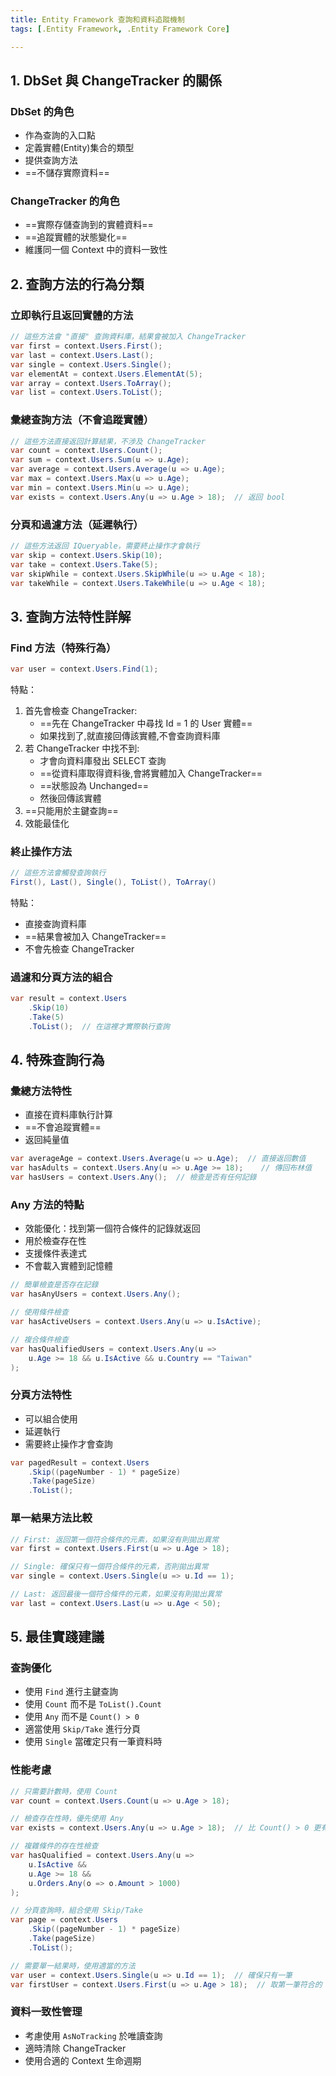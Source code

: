 ```yaml
---
title: Entity Framework 查詢和資料追蹤機制
tags: [.Entity Framework, .Entity Framework Core]

---
```


## 1. DbSet 與 ChangeTracker 的關係

### DbSet 的角色
- 作為查詢的入口點
- 定義實體(Entity)集合的類型
- 提供查詢方法
- ==不儲存實際資料==

### ChangeTracker 的角色
- ==實際存儲查詢到的實體資料==
- ==追蹤實體的狀態變化==
- 維護同一個 Context 中的資料一致性

## 2. 查詢方法的行為分類

### 立即執行且返回實體的方法
```csharp
// 這些方法會 "直接" 查詢資料庫，結果會被加入 ChangeTracker
var first = context.Users.First();
var last = context.Users.Last();
var single = context.Users.Single();
var elementAt = context.Users.ElementAt(5);
var array = context.Users.ToArray();
var list = context.Users.ToList();
```

### 彙總查詢方法（不會追蹤實體）
```csharp
// 這些方法直接返回計算結果，不涉及 ChangeTracker
var count = context.Users.Count();
var sum = context.Users.Sum(u => u.Age);
var average = context.Users.Average(u => u.Age);
var max = context.Users.Max(u => u.Age);
var min = context.Users.Min(u => u.Age);
var exists = context.Users.Any(u => u.Age > 18);  // 返回 bool
```

### 分頁和過濾方法（延遲執行）
```csharp
// 這些方法返回 IQueryable，需要終止操作才會執行
var skip = context.Users.Skip(10);
var take = context.Users.Take(5);
var skipWhile = context.Users.SkipWhile(u => u.Age < 18);
var takeWhile = context.Users.TakeWhile(u => u.Age < 18);
```

## 3. 查詢方法特性詳解

### Find 方法（特殊行為）
```csharp
var user = context.Users.Find(1);
```
特點：
1. 首先會檢查 ChangeTracker:
   - ==先在 ChangeTracker 中尋找 Id = 1 的 User 實體==
   - 如果找到了,就直接回傳該實體,不會查詢資料庫
2. 若 ChangeTracker 中找不到:
   - 才會向資料庫發出 SELECT 查詢
   - ==從資料庫取得資料後,會將實體加入 ChangeTracker==
   - ==狀態設為 Unchanged==
   - 然後回傳該實體
3. ==只能用於主鍵查詢==
4. 效能最佳化

### 終止操作方法
```csharp
// 這些方法會觸發查詢執行
First(), Last(), Single(), ToList(), ToArray()
```
特點：
- 直接查詢資料庫
- ==結果會被加入 ChangeTracker==
- 不會先檢查 ChangeTracker

### 過濾和分頁方法的組合
```csharp
var result = context.Users
    .Skip(10)
    .Take(5)
    .ToList();  // 在這裡才實際執行查詢
```

## 4. 特殊查詢行為

### 彙總方法特性
- 直接在資料庫執行計算
- ==不會追蹤實體==
- 返回純量值
```csharp
var averageAge = context.Users.Average(u => u.Age);  // 直接返回數值
var hasAdults = context.Users.Any(u => u.Age >= 18);    // 傳回布林值
var hasUsers = context.Users.Any();  // 檢查是否有任何記錄
```

### Any 方法的特點
- 效能優化：找到第一個符合條件的記錄就返回
- 用於檢查存在性
- 支援條件表達式
- 不會載入實體到記憶體
```csharp
// 簡單檢查是否存在記錄
var hasAnyUsers = context.Users.Any();

// 使用條件檢查
var hasActiveUsers = context.Users.Any(u => u.IsActive);

// 複合條件檢查
var hasQualifiedUsers = context.Users.Any(u => 
    u.Age >= 18 && u.IsActive && u.Country == "Taiwan"
);
```

### 分頁方法特性
- 可以組合使用
- 延遲執行
- 需要終止操作才會查詢
```csharp
var pagedResult = context.Users
    .Skip((pageNumber - 1) * pageSize)
    .Take(pageSize)
    .ToList();
```

### 單一結果方法比較
```csharp
// First: 返回第一個符合條件的元素，如果沒有則拋出異常
var first = context.Users.First(u => u.Age > 18);

// Single: 確保只有一個符合條件的元素，否則拋出異常
var single = context.Users.Single(u => u.Id == 1);

// Last: 返回最後一個符合條件的元素，如果沒有則拋出異常
var last = context.Users.Last(u => u.Age < 50);
```

## 5. 最佳實踐建議

### 查詢優化
- 使用 `Find` 進行主鍵查詢
- 使用 `Count` 而不是 `ToList().Count`
- 使用 `Any` 而不是 `Count() > 0`
- 適當使用 `Skip/Take` 進行分頁
- 使用 `Single` 當確定只有一筆資料時

### 性能考慮
```csharp
// 只需要計數時，使用 Count
var count = context.Users.Count(u => u.Age > 18);

// 檢查存在性時，優先使用 Any
var exists = context.Users.Any(u => u.Age > 18);  // 比 Count() > 0 更有效率

// 複雜條件的存在性檢查
var hasQualified = context.Users.Any(u => 
    u.IsActive && 
    u.Age >= 18 && 
    u.Orders.Any(o => o.Amount > 1000)
);

// 分頁查詢時，組合使用 Skip/Take
var page = context.Users
    .Skip((pageNumber - 1) * pageSize)
    .Take(pageSize)
    .ToList();

// 需要單一結果時，使用適當的方法
var user = context.Users.Single(u => u.Id == 1);  // 確保只有一筆
var firstUser = context.Users.First(u => u.Age > 18);  // 取第一筆符合的
```

### 資料一致性管理
- 考慮使用 `AsNoTracking` 於唯讀查詢
- 適時清除 ChangeTracker
- 使用合適的 Context 生命週期
